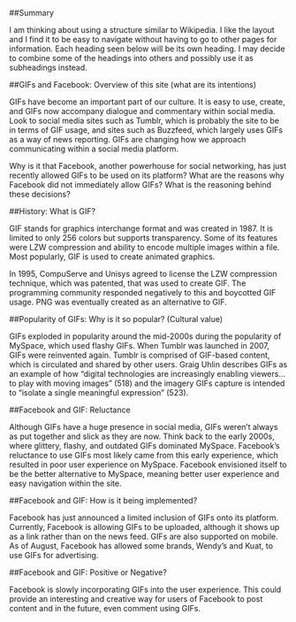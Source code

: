 ##Summary

I am thinking about using a structure similar to Wikipedia. I like the layout and I find it to be easy to navigate without having to go to other pages for information. Each heading seen below will be its own heading. I may decide to combine some of the headings into others and possibly use it as subheadings instead. 

##GIFs and Facebook: Overview of this site (what are its intentions)

GIFs have become an important part of our culture. It is easy to use, create, and GIFs now accompany dialogue and commentary within social media. Look to social media sites such as Tumblr, which is probably the site to be in terms of GIF usage, and sites such as Buzzfeed, which largely uses GIFs as a way of news reporting. GIFs are changing how we approach communicating within a social media platform. 

Why is it that Facebook, another powerhouse for social networking, has just recently allowed GIFs to be used on its platform? What are the reasons why Facebook did not immediately allow GIFs? What is the reasoning behind these decisions? 

##History: What is GIF?

GIF stands for graphics interchange format and was created in 1987. It is limited to only 256 colors but supports transparency. Some of its features were LZW compression and ability to encode multiple images within a file. Most popularly, GIF is used to create animated graphics.

In 1995, CompuServe and Unisys agreed to license the LZW compression technique, which was patented, that was used to create GIF. The programming community responded negatively to this and boycotted GIF usage. PNG was eventually created as an alternative to GIF. 

##Popularity of GIFs: Why is it so popular? (Cultural value)

GIFs exploded in popularity around the mid-2000s during the popularity of MySpace, which used flashy GIFs. When Tumblr was launched in 2007, GIFs were reinvented again. Tumblr is comprised of GIF-based content, which is circulated and shared by other users. Graig Uhlin describes GIFs as an example of how “digital technologies are increasingly enabling viewers… to play with moving images” (518) and the imagery GIFs capture is intended to “isolate a single meaningful expression” (523). 

##Facebook and GIF: Reluctance

Although GIFs have a huge presence in social media, GIFs weren’t always as put together and slick as they are now. Think back to the early 2000s, where glittery, flashy, and outdated GIFs dominated MySpace. Facebook’s reluctance to use GIFs most likely came from this early experience, which resulted in poor user experience on MySpace. Facebook envisioned itself to be the better alternative to MySpace, meaning better user experience and easy navigation within the site. 

##Facebook and GIF: How is it being implemented?

Facebook has just announced a limited inclusion of GIFs onto its platform. Currently, Facebook is allowing GIFs to be uploaded, although it shows up as a link rather than on the news feed. GIFs are also supported on mobile. As of August, Facebook has allowed some brands, Wendy’s and Kuat, to use GIFs for advertising. 

##Facebook and GIF: Positive or Negative?

Facebook is slowly incorporating GIFs into the user experience. This could provide an interesting and creative way for users of Facebook to post content and in the future, even comment using GIFs. 




